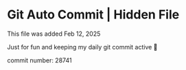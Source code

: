 # Git Auto Commit | Hidden File

This file was added Feb 12, 2025

Just for fun and keeping my daily git commit active 🤪

commit number: 28741
